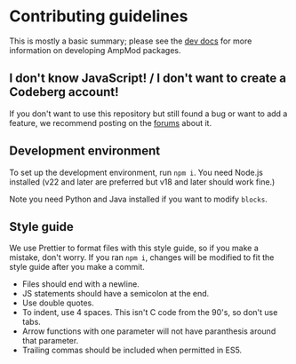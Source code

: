 # Contributing guidelines

This is mostly a basic summary; please see the [dev docs](https://ampmod.codeberg.page/manual/dev)
for more information on developing AmpMod packages.

## I don't know JavaScript! / I don't want to create a Codeberg account!

If you don't want to use this repository but still found a bug or want to add a feature, we recommend
posting on the [forums](https://ampmod.flarum.cloud) about it.

## Development environment

To set up the development environment, run `npm i`. You need Node.js installed (v22 and later are
preferred but v18 and later should work fine.)

Note you need Python and Java installed if you want to modify `blocks`.

## Style guide

We use Prettier to format files with this style guide, so if you make a mistake, don't
worry. If you ran `npm i`, changes will be modified to fit the style guide after you make
a commit.

- Files should end with a newline.
- JS statements should have a semicolon at the end.
- Use double quotes.
- To indent, use 4 spaces. This isn't C code from the 90's, so don't use tabs.
- Arrow functions with one parameter will not have paranthesis around that parameter.
- Trailing commas should be included when permitted in ES5.
